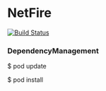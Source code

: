 NetFire
=======

[![Build Status](https://travis-ci.org/baijian/NetFire.png?branch=master)](https://travis-ci.org/baijian/NetFire)


### DependencyManagement

$ pod update 

$ pod install
